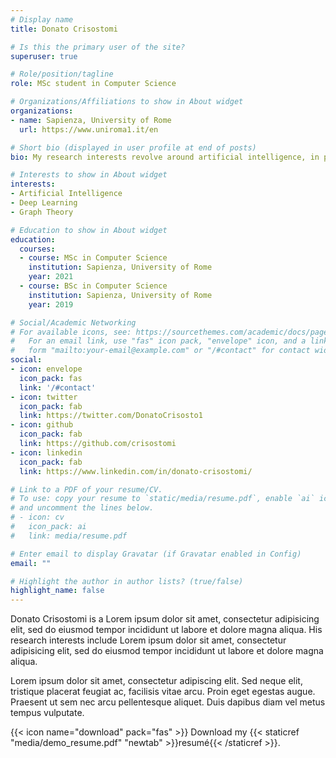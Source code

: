 ```yaml
---
# Display name
title: Donato Crisostomi

# Is this the primary user of the site?
superuser: true

# Role/position/tagline
role: MSc student in Computer Science

# Organizations/Affiliations to show in About widget
organizations:
- name: Sapienza, University of Rome
  url: https://www.uniroma1.it/en

# Short bio (displayed in user profile at end of posts)
bio: My research interests revolve around artificial intelligence, in particular deep learning applied to non-euclidean domains. 

# Interests to show in About widget
interests:
- Artificial Intelligence
- Deep Learning
- Graph Theory

# Education to show in About widget
education:
  courses:
  - course: MSc in Computer Science
    institution: Sapienza, University of Rome
    year: 2021
  - course: BSc in Computer Science
    institution: Sapienza, University of Rome
    year: 2019

# Social/Academic Networking
# For available icons, see: https://sourcethemes.com/academic/docs/page-builder/#icons
#   For an email link, use "fas" icon pack, "envelope" icon, and a link in the
#   form "mailto:your-email@example.com" or "/#contact" for contact widget.
social:
- icon: envelope
  icon_pack: fas
  link: '/#contact'
- icon: twitter
  icon_pack: fab
  link: https://twitter.com/DonatoCrisosto1
- icon: github
  icon_pack: fab
  link: https://github.com/crisostomi
- icon: linkedin
  icon_pack: fab
  link: https://www.linkedin.com/in/donato-crisostomi/

# Link to a PDF of your resume/CV.
# To use: copy your resume to `static/media/resume.pdf`, enable `ai` icons in `params.toml`, 
# and uncomment the lines below.
# - icon: cv
#   icon_pack: ai
#   link: media/resume.pdf

# Enter email to display Gravatar (if Gravatar enabled in Config)
email: ""

# Highlight the author in author lists? (true/false)
highlight_name: false
---
```


Donato Crisostomi is a Lorem ipsum dolor sit amet, consectetur adipisicing elit, sed do eiusmod
tempor incididunt ut labore et dolore magna aliqua. His research interests include Lorem ipsum dolor sit amet, consectetur adipisicing elit, sed do eiusmod
tempor incididunt ut labore et dolore magna aliqua.

Lorem ipsum dolor sit amet, consectetur adipiscing elit. Sed neque elit, tristique placerat feugiat ac, facilisis vitae arcu. Proin eget egestas augue. Praesent ut sem nec arcu pellentesque aliquet. Duis dapibus diam vel metus tempus vulputate.

{{< icon name="download" pack="fas" >}} Download my {{< staticref "media/demo_resume.pdf" "newtab" >}}resumé{{< /staticref >}}.
